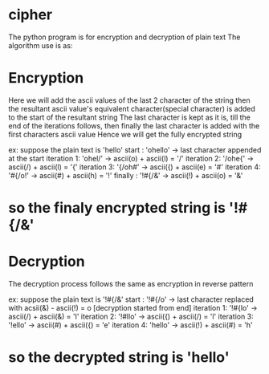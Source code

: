 # cipher

The python program is for encryption and decryption of plain text
The algorithm use is as:

# Encryption

Here we will add the ascii values of the last 2 character of the string
then the resultant ascii value's equivalent character(special character) is added to the start of the resultant string
The last character is kept as it is, till the end of the iterations follows, 
then finally the last character is added with the first characters ascii value
Hence we will get the fully encrypted string

ex:
suppose the plain text is 'hello'
start      : 'ohello'   ->  last character appended at the start
iteration 1: 'ohel/'    ->  ascii(o) + ascii(l) = '/'
iteration 2: '/ohe{'    ->  ascii(/) + ascii(l) = '{'
iteration 3: '{/oh#'    ->  ascii({) + ascii(e) = '#'
iteration 4: '#{/o!'    ->  ascii(#) + ascii(h) = '!'
finally    : '!#{/&'    ->  ascii(!) + ascii(o) = '&'

# so the finaly encrypted string is '!#{/&'

# Decryption
The decryption process follows the same as encryption in reverse pattern

ex:
suppose the plain text is '!#{/&'
start      : '!#{/o'    ->  last character replaced with acsii(&) - ascii(!) = o [decryption started from end]
iteration 1: '!#{lo'    ->  ascii(/) + ascii(&) = 'l'
iteration 2: '!#llo'    ->  ascii({) + ascii(/) = 'l'
iteration 3: '!ello'    ->  ascii(#) + ascii({) = 'e'
iteration 4: 'hello'    ->  ascii(!) + ascii(#) = 'h'

# so the decrypted string is 'hello'
